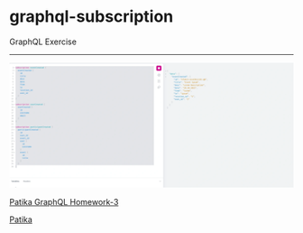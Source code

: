 # graphql-subscription

GraphQL Exercise

---

![gsimg](gs.webp)

[Patika GraphQL Homework-3](https://academy.patika.dev/courses/graphql/odev-03)

[Patika](https://academy.patika.dev/tr/@alpk)
